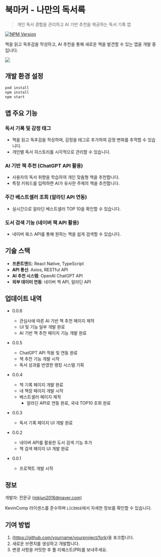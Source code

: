 # 북마커 - 나만의 독서록  
> 개인 독서 경험을 관리하고 AI 기반 추천을 제공하는 독서 기록 앱

[![NPM Version][npm-image]][npm-url]

책을 읽고 독후감을 작성하고, AI 추천을 통해 새로운 책을 발견할 수 있는 앱을 개발 중입니다.  

![](../header.png)

## 개발 환경 설정

```sh
pod install
npm install
npm start
```

## 앱 주요 기능  
### 독서 기록 및 감정 태그  
- 책을 읽고 독후감을 작성하며, 감정을 태그로 추가하여 감정 변화를 추적할 수 있습니다.  
- 개인별 독서 히스토리를 시각적으로 관리할 수 있습니다.  

### AI 기반 책 추천 (ChatGPT API 활용)  
- 사용자의 독서 취향을 학습하여 개인 맞춤형 책을 추천합니다.  
- 특정 키워드를 입력하면 AI가 유사한 주제의 책을 추천합니다.  

### 주간 베스트셀러 조회 (알라딘 API 연동)  
- 실시간으로 알라딘 베스트셀러 TOP 10을 확인할 수 있습니다.  

### 도서 검색 기능 (네이버 책 API 활용)  
- 네이버 북스 API를 통해 원하는 책을 쉽게 검색할 수 있습니다. 

## 기술 스택  
- **프론트엔드**: React Native, TypeScript
- **API 통신**: Axios, RESTful API
- **AI 추천 시스템**: OpenAI ChatGPT API
- **외부 데이터 연동**: 네이버 책 API, 알라딘 API

## 업데이트 내역  

* 0.0.6  
    * 관심사에 따른 AI 기반 책 추천 페이지 제작  
    * UI 및 기능 일부 개발 완료
    * AI 기반 책 추천 페이지 기능 개발 완료 

* 0.0.5  
    * ChatGPT API 적용 및 연동 완료
    * 책 추천 기능 개발 시작  
    * 독서 성과를 반영한 랭킹 시스템 기획

* 0.0.4  
    * 책 기록 페이지 개발 완료
    * 내 책장 페이지 개발 시작
    * 베스트셀러 페이지 제작  
        - 알라딘 API로 연동 완료, 국내 TOP10 조회 완료  

* 0.0.3
    * 독서 기록 페이지 UI 개발 완료

* 0.0.2
    * 네이버 API를 활용한 도서 검색 기능 추가 
    * 책 검색 페이지 UI 개발 완료

* 0.0.1  
    * 프로젝트 개발 시작  

## 정보

개발자: 전문규 (mkjun2016@naver.com)

KevinComp 라이센스를 준수하며 ``LICENSE``에서 자세한 정보를 확인할 수 있습니다.

## 기여 방법

1. (<https://github.com/yourname/yourproject/fork>)을 포크합니다.
2. 새로운 브랜치를 생성하고 개발합니다.
3. 변경 사항을 커밋한 후 풀 리퀘스트(PR)를 보내주세요.

<!-- Markdown link & img dfn's -->
[npm-image]: https://img.shields.io/npm/v/datadog-metrics.svg?style=flat-square
[npm-url]: https://npmjs.org/package/datadog-metrics
[npm-downloads]: https://img.shields.io/npm/dm/datadog-metrics.svg?style=flat-square
[travis-image]: https://img.shields.io/travis/dbader/node-datadog-metrics/master.svg?style=flat-square
[travis-url]: https://travis-ci.org/dbader/node-datadog-metrics
[wiki]: https://github.com/yourname/yourproject/wiki